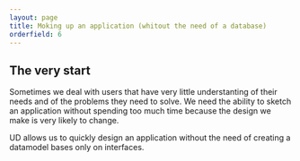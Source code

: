 ```yaml
---
layout: page
title: Moking up an application (whitout the need of a database)
orderfield: 6
---
```


## The very start

Sometimes we deal with users that have very little understanting of their needs and of the problems they need to solve. We need the ability
to sketch an application without spending too much time because the design we make is very likely to change.

UD allows us to quickly design an application without the need of creating a datamodel bases only on interfaces.

